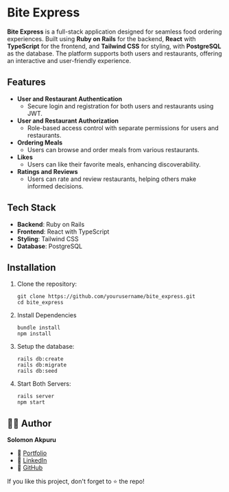 # Bite Express

**Bite Express** is a full-stack application designed for seamless food ordering experiences. Built using **Ruby on Rails** for the backend, **React** with **TypeScript** for the frontend, and **Tailwind CSS** for styling, with **PostgreSQL** as the database. The platform supports both users and restaurants, offering an interactive and user-friendly experience.

## Features

- **User and Restaurant Authentication**
  - Secure login and registration for both users and restaurants using JWT.
- **User and Restaurant Authorization**
  - Role-based access control with separate permissions for users and restaurants.
- **Ordering Meals**
  - Users can browse and order meals from various restaurants.
- **Likes**
  - Users can like their favorite meals, enhancing discoverability.
- **Ratings and Reviews**
  - Users can rate and review restaurants, helping others make informed decisions.

## Tech Stack

- **Backend**: Ruby on Rails
- **Frontend**: React with TypeScript
- **Styling**: Tailwind CSS
- **Database**: PostgreSQL

## Installation

1.  Clone the repository:

    ```
    git clone https://github.com/yourusername/bite_express.git
    cd bite_express
    ```

2.  Install Dependencies

    ```
    bundle install
    npm install
    ```

3.  Setup the database:

    ```
    rails db:create
    rails db:migrate
    rails db:seed
    ```

4.  Start Both Servers:
    ```
    rails server
    npm start
    ```

## 👨‍💻 Author

**Solomon Akpuru**

- 🚀 [Portfolio](https://solobarine.netlify.app)
- 💼 [LinkedIn](https://www.linkedin.com/in/solomon-akpuru)
- 📂 [GitHub](https://github.com/solobarine)

If you like this project, don't forget to ⭐️ the repo!
